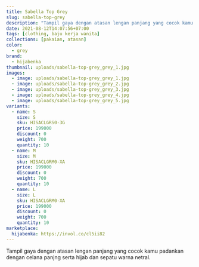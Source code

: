```yaml
---
title: Sabella Top Grey
slug: sabella-top-grey
description: "Tampil gaya dengan atasan lengan panjang yang cocok kamu padankan dengan celana panjng serta hijab dan sepatu warna netral."
date: 2021-08-12T14:07:56+07:00
tags: [clothing, baju kerja wanita]
collections: [pakaian, atasan]
color:
  - grey
brand:
  - hijabenka
thumbnail: uploads/sabella-top-grey_grey_1.jpg
images:
  - image: uploads/sabella-top-grey_grey_1.jpg
  - image: uploads/sabella-top-grey_grey_2.jpg
  - image: uploads/sabella-top-grey_grey_3.jpg
  - image: uploads/sabella-top-grey_grey_4.jpg
  - image: uploads/sabella-top-grey_grey_5.jpg
variants:
  - name: S
    size: S
    sku: HISACLGRS0-3G
    price: 199000
    discount: 0
    weight: 700
    quantity: 10
  - name: M
    size: M
    sku: HISACLGRM0-XA
    price: 199000
    discount: 0
    weight: 700
    quantity: 10
  - name: L
    size: L
    sku: HISACLGRM0-XA
    price: 199000
    discount: 0
    weight: 700
    quantity: 10
marketplace:
  hijabenka: https://invol.co/cl5ii82
---
```


Tampil gaya dengan atasan lengan panjang yang cocok kamu padankan dengan celana panjng serta hijab dan sepatu warna netral.

